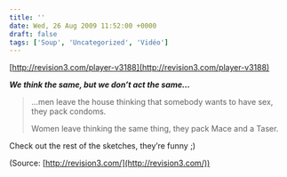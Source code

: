 ```yaml
---
title: ''
date: Wed, 26 Aug 2009 11:52:00 +0000
draft: false
tags: ['Soup', 'Uncategorized', 'Vidéo']
---
```


[http://revision3.com/player-v3188](http://revision3.com/player-v3188)

**_We think the same, but we don’t act the same…_**

> …men leave the house thinking that somebody wants to have sex, they pack condoms.
> 
> Women leave thinking the same thing, they pack Mace and a Taser.

Check out the rest of the sketches, they’re funny ;)

(Source: [http://revision3.com/](http://revision3.com/))